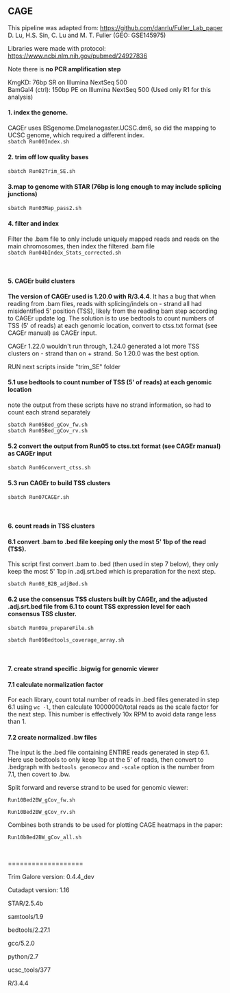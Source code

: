 ## CAGE

This pipeline was adapted from: https://github.com/danrlu/Fuller_Lab_paper  
D. Lu, H.S. Sin, C. Lu and M. T. Fuller (GEO: GSE145975)  


Libraries were made with protocol: https://www.ncbi.nlm.nih.gov/pubmed/24927836  

Note there is **no PCR amplification step**  

KmgKD: 76bp SR on Illumina NextSeq 500  
BamGal4 (ctrl): 150bp PE on Illumina NextSeq 500 (Used only R1 for this analysis)  

#### 1. index the genome.  
CAGEr uses BSgenome.Dmelanogaster.UCSC.dm6, so did the mapping to UCSC genome, which required a different index.  
`sbatch Run00Index.sh`

#### 2. trim off low quality bases  
`sbatch Run02Trim_SE.sh`

#### 3.map to genome with STAR (76bp is long enough to may include splicing junctions)  
`sbatch Run03Map_pass2.sh`


#### 4. filter and index
Filter the .bam file to only include uniquely mapped reads and reads on the main chromosomes, then index the filtered .bam file  
`sbatch Run04bIndex_Stats_corrected.sh`

<br>

#### 5. CAGEr build clusters
**The version of CAGEr used is 1.20.0 with R/3.4.4**. It has a bug that when reading from .bam files, reads with splicing/indels on - strand all had misidentified 5' position (TSS), likely from the reading bam step according to CAGEr update log. The solution is to use bedtools to count numbers of TSS (5' of reads) at each genomic location, convert to ctss.txt format (see CAGEr manual) as CAGEr input.

CAGEr 1.22.0 wouldn't run through, 1.24.0 generated a lot more TSS clusters on - strand than on + strand. So 1.20.0 was the best option.  

RUN next scripts inside "trim_SE" folder

#### 5.1 use bedtools to count number of TSS (5' of reads) at each genomic location
note the output from these scripts have no strand information, so had to count each strand separately
```{bash}
sbatch Run05Bed_gCov_fw.sh
sbatch Run05Bed_gCov_rv.sh
```

#### 5.2 convert the output from Run05 to ctss.txt format (see CAGEr manual) as CAGEr input
`sbatch Run06convert_ctss.sh`

#### 5.3 run CAGEr to build TSS clusters
`sbatch Run07CAGEr.sh`


<br>

#### 6. count reads in TSS clusters
#### 6.1 convert .bam to .bed file keeping only the most 5' 1bp of the read (TSS).
This script first convert .bam to .bed (then used in step 7 below), they only keep the most 5' 1bp in .adj.srt.bed which is preparation for the next step.

`sbatch Run08_B2B_adjBed.sh`

#### 6.2 use the consensus TSS clusters built by CAGEr, and the adjusted .adj.srt.bed file from 6.1 to count TSS expression level for each consensus TSS cluster.
`sbatch Run09a_prepareFile.sh`

`sbatch Run09Bedtools_coverage_array.sh`

<br>

#### 7. create strand specific .bigwig for genomic viewer
#### 7.1 calculate normalization factor
For each library, count total number of reads in .bed files generated in step 6.1 using `wc -l`, then calculate 10000000/total reads as the scale factor for the next step. This number is effectively 10x RPM to avoid data range less than 1.

#### 7.2 create normalized .bw files
The input is the .bed file containing ENTIRE reads generated in step 6.1. Here use bedtools to only keep 1bp at the 5' of reads, then convert to .bedgraph with `bedtools genomecov` and `-scale` option is the number from 7.1, then covert to .bw.

Split forward and reverse strand to be used for genomic viewer:

`Run10Bed2BW_gCov_fw.sh`

`Run10Bed2BW_gCov_rv.sh`

Combines both strands to be used for plotting CAGE heatmaps in the paper:

`Run10bBed2BW_gCov_all.sh`

<br>

===================


Trim Galore version: 0.4.4_dev

Cutadapt version: 1.16

STAR/2.5.4b

samtools/1.9

bedtools/2.27.1

gcc/5.2.0

python/2.7

ucsc_tools/377

R/3.4.4
